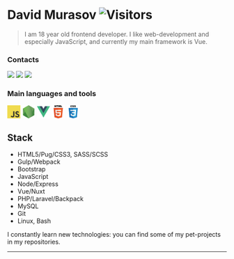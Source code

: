 # David Murasov ![Visitors](https://visitor-badge.glitch.me/badge?page_id=joebrock666) 

> I am 18 year old frontend developer. I like web-development and especially JavaScript, and currently my main framework is Vue.

### Contacts
  [<img height="50" src="https://img.icons8.com/color/344/telegram-app--v1.png">](https://t.me/joebrock666)
  [<img height="50" src="https://img.icons8.com/color/344/gmail-new.png">](mailto:joebrock.work@gmail.com)
  [<img height="50" src="https://img.icons8.com/color/344/linkedin.png">](https://linkedin.com/in/joebrock666)

### Main languages and tools

<code><img height="30" src="https://raw.githubusercontent.com/github/explore/80688e429a7d4ef2fca1e82350fe8e3517d3494d/topics/javascript/javascript.png"></code>
<code><img height="30" src="https://raw.githubusercontent.com/github/explore/80688e429a7d4ef2fca1e82350fe8e3517d3494d/topics/nodejs/nodejs.png"></code>
<code><img height="30" src="https://raw.githubusercontent.com/github/explore/80688e429a7d4ef2fca1e82350fe8e3517d3494d/topics/vue/vue.png"></code>
<code><img height="30" src="https://raw.githubusercontent.com/github/explore/80688e429a7d4ef2fca1e82350fe8e3517d3494d/topics/html/html.png"></code>
<code><img height="30" src="https://raw.githubusercontent.com/github/explore/80688e429a7d4ef2fca1e82350fe8e3517d3494d/topics/css/css.png"></code>

## Stack

- HTML5/Pug/CSS3, SASS/SCSS
- Gulp/Webpack
- Bootstrap
- JavaScript
- Node/Express
- Vue/Nuxt
- PHP/Laravel/Backpack
- MySQL
- Git
- Linux, Bash

I constantly learn new technologies: you can find some of my pet-projects in my repositories. 

---
